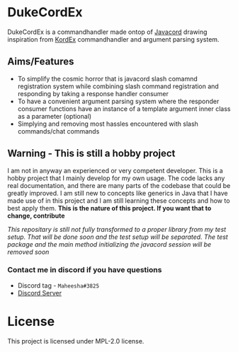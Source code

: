 # DukeCordEx
DukeCordEx is a commandhandler made ontop of [Javacord](https://github.com/Javacord/Javacord) drawing inspiration from [KordEx](https://github.com/Kord-Extensions/kord-extensions)
commandhandler and argument parsing system.   
## Aims/Features
- To simplify the cosmic horror that is javacord slash comamnd registration system while combining slash command registration and responding by taking a response handler consumer
- To have a convenient argument parsing system where the responder consumer functions have an instance of a template argument inner class as a parameter (optional)
- Simplying and removing most hassles encountered with slash commands/chat commands   
## Warning - This is still a hobby project
I am not in anyway an experienced or very competent developer. This is a hobby project that I mainly develop for my own usage. The code lacks any real documentation, and there are many parts of the codebase that could be greatly improved.
I am still new to concepts like generics in Java that I have made use of in this project and I am still learning these concepts and how to best apply them. **This is the nature of this project. If you want that to change, contribute**   
   
*This repositary is still not fully transformed to a proper library from my test setup. That will be done soon and the test setup will be separated. The test package and the main method initializing the javacord session will be removed soon*

### Contact me in discord if you have questions
- Discord tag - `Maheesha#3825`
- [Discord Server](https://discord.gg/VG75NbZBe7)

# License
This project is licensed under MPL-2.0 license. 

